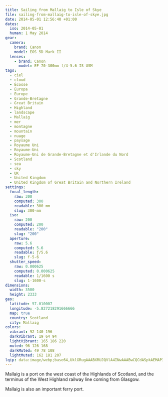 ```yaml
---
title: Sailing from Mallaig to Isle of Skye
file: sailing-from-mallaig-to-isle-of-skye.jpg
date: 2014-05-01 12:56:40 +01:00
dates:
  iso: 2014-05-01
  human: 1 May 2014
gear:
  camera:
    brand: Canon
    model: EOS 5D Mark II
  lenses:
    - brand: Canon
      model: EF 70-300mm f/4-5.6 IS USM
tags:
  - ciel
  - cloud
  - Écosse
  - Europa
  - Europe
  - Grande-Bretagne
  - Great Britain
  - Highland
  - landscape
  - Mallaig
  - mer
  - montagne
  - mountain
  - nuage
  - paysage
  - Royaume Uni
  - Royaume-Uni
  - Royaume-Uni de Grande-Bretagne et d'Irlande du Nord
  - Scotland
  - sea
  - sky
  - UK
  - United Kingdom
  - United Kingdom of Great Britain and Northern Ireland
settings:
  focal_length:
    raw: 300
    computed: 300
    readable: 300 mm
    slug: 300-mm
  iso:
    raw: 200
    computed: 200
    readable: "200"
    slug: "200"
  aperture:
    raw: 5.6
    computed: 5.6
    readable: ƒ/5.6
    slug: f-5-6
  shutter_speed:
    raw: 0.000625
    computed: 0.000625
    readable: 1/1600 s
    slug: 1-1600-s
dimensions:
  width: 3500
  height: 2333
geo:
  latitude: 57.010007
  longitude: -5.827218291666666
  map: true
  country: Scotland
  city: Mallaig
colors:
  vibrant: 92 140 196
  darkVibrant: 19 64 94
  lightVibrant: 165 186 220
  muted: 96 126 168
  darkMuted: 49 78 108
  lightMuted: 162 181 207
lqip: data:image/webp;base64,UklGRugAAABXRUJQVlA4INwAAABwCQCdASpkAEMAP3Gmw1k0tjglMHnJ4wAuCWUtgDDBletFhDygrvARqSe5P7cTgUpAj99IRMAOLKrzULvk+Tog8mJ3yRDZBfpaJDo/MmbDrM/skAAArNTeCuVF/T0amXekCs9ranOiHxDijNCCVQqrPlCLEo/jZmTNZswJ5E7dZUjnbjhgXxiDF2jNHNQK8c1+0Zn1OxbbJbxiQfvGJJPPtAelz/IqrxG8GDf214bbrEXpCttg5lAJ/C2hxVAmkVPLidxGIictowSQ0e850fmm/2VIWB8YdBW1AAAA
---
```


Mallaig is a port on the west coast of the Highlands of Scotland, and the terminus of the West Highland railway line coming from Glasgow.

Mallaig is also an important ferry port.
